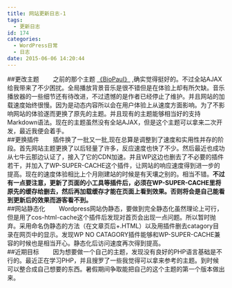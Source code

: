 ```yaml
---
title: 网站更新日志-1
tags:
  - 更新日志
id: 174
categories:
  - WordPress日常
  - 日志
date: 2015-06-06 14:20:44
---
```


##更改主题
&emsp;&emsp;之前的那个主题 [《BioPaul》](http://bropaul.com/biopaul "http://bropaul.com/biopaul") ,确实觉得挺好的。不过全站AJAX给我带来了不少困扰。全局播放背景音乐是很不错但是在体验上却有所欠缺。音乐播放器的一些细节还有待改进，不过遗憾的是作者已经停止了维护。并且网站的加载速度始终很慢。因为是动态内容所以会在用户体验上从速度方面影响。为了不影响网站的体验遂而更换了原先的主题。并且现有的主题能够相当好的支持Markdown语法。现在的主题虽然没有全站AJAX，但是这个主题可以拿来二次开发，最近我便会着手。
</br>
##更换插件
&emsp;&emsp;插件换了一批又一批,现在总算是调整到了速度和实用性并存的阶段。首先网站主题更换了以后轻量了许多，反应速度也快了不少。然后最近也成功从七牛云那边认证了，接入了它的CDN加速。并且WP这边也删去了不必要的插件若干，并加入了WP-SUPER-CACHE这个插件，让网站的响应速度得到进一步的提高。现在的速度体验相比上个月刚建站的时候是有天壤之别的。相当不错。**不过有一点要注意，更新了页面的小工具等插件后，必须在WP-SUPER-CACHE里将原先的缓存给删去，然后再加载缓存才能在页面上看到效果。否则将会是自己能看到更新后的效果而游客看不到。**
</br>
##网站静态化
&emsp;&emsp;Wordpress网站伪静态，要做到完全静态化虽然理论上可行，但是用了cos-html-cache这个插件后发现对首页会出现一点问题。所以暂时抛弃。采用命名伪静态的方法（在文章页后+.HTML）以及用插件删去catagory目录在网页中的显示。发现WP NO CATAGORY插件能够和WP-SUPER-CACHE兼容的时候也是相当开心。静态化后访问速度再次得到提高。
</br>
##近期目标
&emsp;&emsp;因为想要做一个自己的主题，发现没有良好的PHP语言基础是不行的。最近正在学习PHP，并且搜罗了一些我觉得可以拿来参考的主题。到时候可以整合成自己想要的东西。暑假期间争取能把自己的这个主题的第一个版本做出来。